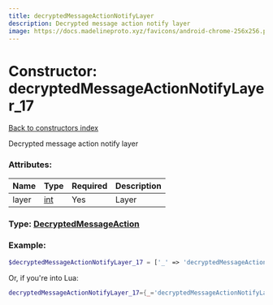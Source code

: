 ```yaml
---
title: decryptedMessageActionNotifyLayer
description: Decrypted message action notify layer
image: https://docs.madelineproto.xyz/favicons/android-chrome-256x256.png
---
```

# Constructor: decryptedMessageActionNotifyLayer\_17  
[Back to constructors index](index.md)



Decrypted message action notify layer

### Attributes:

| Name     |    Type       | Required | Description |
|----------|---------------|----------|-------------|
|layer|[int](../types/int.md) | Yes|Layer|



### Type: [DecryptedMessageAction](../types/DecryptedMessageAction.md)


### Example:

```php
$decryptedMessageActionNotifyLayer_17 = ['_' => 'decryptedMessageActionNotifyLayer', 'layer' => int];
```  


Or, if you're into Lua:

```lua
decryptedMessageActionNotifyLayer_17={_='decryptedMessageActionNotifyLayer', layer=int}

```


